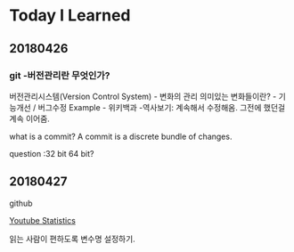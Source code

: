 # Today I Learned

## 20180426

### git -버전관리란 무엇인가?

버전관리시스템(Version Control System) - 변화의 관리
의미있는 변화들이란? - 기능개선 / 버그수정
Example - 위키백과 -역사보기: 계속해서 수정해옴.
그전에 했던걸 계속 이어줌.

what is a commit?
A commit is a discrete bundle of changes.



question :32 bit 64 bit?
## 20180427
github

[Youtube Statistics](https://www.youtube.com/watch?v=pYxNSUDSFH4)


읽는 사람이 편하도록 변수명 설정하기.
